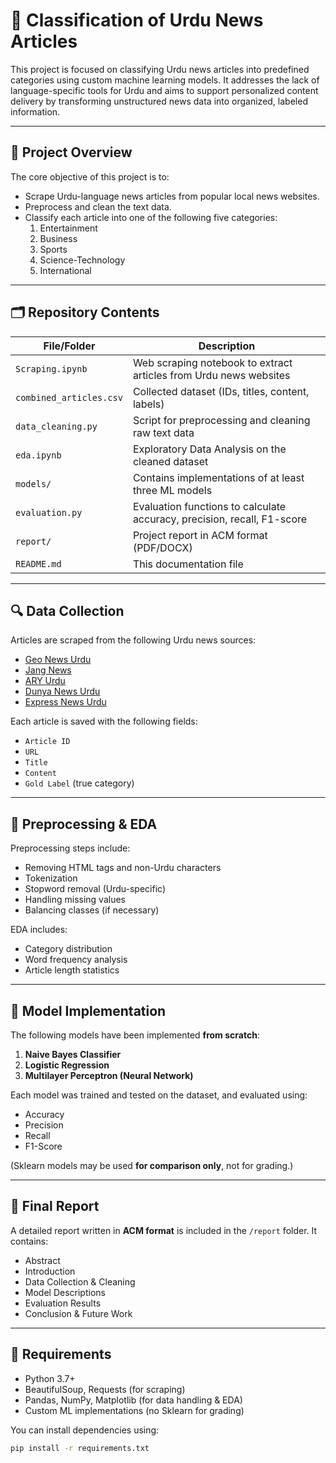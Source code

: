 # 📰 Classification of Urdu News Articles

This project is focused on classifying Urdu news articles into predefined categories using custom machine learning models. It addresses the lack of language-specific tools for Urdu and aims to support personalized content delivery by transforming unstructured news data into organized, labeled information.

---

## 📌 Project Overview

The core objective of this project is to:

- Scrape Urdu-language news articles from popular local news websites.
- Preprocess and clean the text data.
- Classify each article into one of the following five categories:
  1. Entertainment
  2. Business
  3. Sports
  4. Science-Technology
  5. International

---

## 🗂️ Repository Contents

| File/Folder           | Description                                                                 |
|-----------------------|-----------------------------------------------------------------------------|
| `Scraping.ipynb`      | Web scraping notebook to extract articles from Urdu news websites           |
| `combined_articles.csv` | Collected dataset (IDs, titles, content, labels)                            |
| `data_cleaning.py`    | Script for preprocessing and cleaning raw text data                         |
| `eda.ipynb`           | Exploratory Data Analysis on the cleaned dataset                            |
| `models/`             | Contains implementations of at least three ML models                        |
| `evaluation.py`       | Evaluation functions to calculate accuracy, precision, recall, F1-score     |
| `report/`             | Project report in ACM format (PDF/DOCX)                                     |
| `README.md`           | This documentation file                                                     |

---

## 🔍 Data Collection

Articles are scraped from the following Urdu news sources:

- [Geo News Urdu](https://urdu.geo.tv)
- [Jang News](https://jang.com.pk)
- [ARY Urdu](https://urdu.arynews.tv)
- [Dunya News Urdu](https://dunya.com.pk)
- [Express News Urdu](https://express.pk)

Each article is saved with the following fields:
- `Article ID`
- `URL`
- `Title`
- `Content`
- `Gold Label` (true category)

---

## 🔧 Preprocessing & EDA

Preprocessing steps include:

- Removing HTML tags and non-Urdu characters
- Tokenization
- Stopword removal (Urdu-specific)
- Handling missing values
- Balancing classes (if necessary)

EDA includes:
- Category distribution
- Word frequency analysis
- Article length statistics

---

## 🧠 Model Implementation

The following models have been implemented **from scratch**:
1. **Naive Bayes Classifier**
2. **Logistic Regression**
3. **Multilayer Perceptron (Neural Network)**

Each model was trained and tested on the dataset, and evaluated using:

- Accuracy
- Precision
- Recall
- F1-Score

(Sklearn models may be used **for comparison only**, not for grading.)

---

## 🏁 Final Report

A detailed report written in **ACM format** is included in the `/report` folder. It contains:

- Abstract
- Introduction
- Data Collection & Cleaning
- Model Descriptions
- Evaluation Results
- Conclusion & Future Work

---

## 📌 Requirements

- Python 3.7+
- BeautifulSoup, Requests (for scraping)
- Pandas, NumPy, Matplotlib (for data handling & EDA)
- Custom ML implementations (no Sklearn for grading)

You can install dependencies using:

```bash
pip install -r requirements.txt
